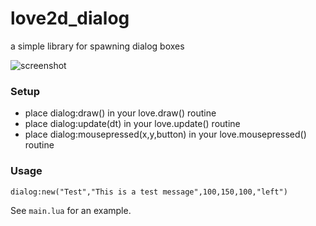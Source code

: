 # love2d_dialog
a simple library for spawning dialog boxes

![screenshot](https://cloud.githubusercontent.com/assets/1535179/16829675/d7e62658-4991-11e6-9cc7-4a249081dbd5.png)

### Setup

* place dialog:draw() in your love.draw() routine
* place dialog:update(dt) in your love.update() routine
* place dialog:mousepressed(x,y,button) in your love.mousepressed() routine
 
### Usage
``dialog:new("Test","This is a test message",100,150,100,"left")``
 
See `main.lua` for an example.
